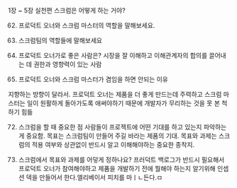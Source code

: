 1장 ~ 5장
실천편 스크럼은 어떻게 하는 거야?

62. 프로덕트 오너와 스크럼 마스터의 역할을 말해보세요.
63. 스크럼팀의 역할들에 말해보세요

65. 프로덕트 오너가로 좋은 사람은? 
시장을 잘 이해하고 이해관계자의 합의를 끌어내는 데 권한과 영향력이 있는 사람


67. 프로덕트 오너와 스크럼 마스터가 겸임을 하면 안되는 이유

지향하는 방향이 달라서. 
프로덕트 오너는 제품을 더 좋게 만드는데 주력하고 스크럼 마스터는 일이 원활하게 돌아가도록
애써야하기 때문에 개발자가 무리하는 것을 못 본 척하기 힘듦


72. 스크럼을 할 때 중요한 점
사람들이 프로젝트에 어떤 기대를 하고 있는지 파악하는 게 중요함.
목표는 스크럼팀이 만들어 주길 바라는 제품의 기대.
목표와 과제는 스크럼의 적용 여부와 상관없이 반드시 알고 이해해야하는 중요한 종착지.


73. 스크럼에서 목표와 과제를 어덯게 정하나요?
프러덕트 백로그가 반드시 필요해서 프로덕트 오너가 참여해야하고 
제품을 개발하기 전에 뭘해야 하는지 알기위해 인셉션 덱을 만들어서 한다.엘리베이서 피치를 마ㅣㄴ든다.ㅁ
